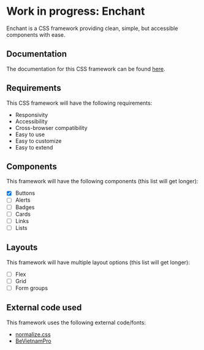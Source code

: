 # Work in progress: Enchant

Enchant is a CSS framework providing clean, simple, but accessible components with ease.

## Documentation
The documentation for this CSS framework can be found [here](https://enchant.niconap.dev/).

## Requirements
This CSS framework will have the following requirements:
- Responsivity
- Accessibility
- Cross-browser compatibility
- Easy to use
- Easy to customize
- Easy to extend

## Components
This framework will have the following components (this list will get longer):
- [x] Buttons
- [ ] Alerts
- [ ] Badges
- [ ] Cards
- [ ] Links
- [ ] Lists

## Layouts
This framework will have multiple layout options (this list will get longer):
- [ ] Flex
- [ ] Grid
- [ ] Form groups

## External code used
This framework uses the following external code/fonts:
- [normalize.css](https://necolas.github.io/normalize.css/)
- [BeVietnamPro](https://fonts.google.com/specimen/Be+Vietnam+Pro)
